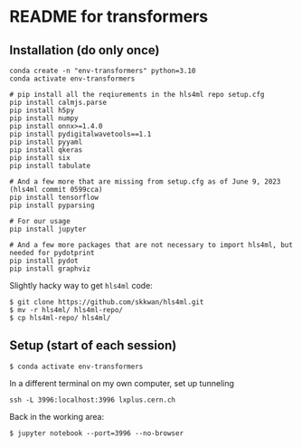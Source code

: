 # README for transformers 

## Installation (do only once)

```
conda create -n "env-transformers" python=3.10
conda activate env-transformers

# pip install all the reqiurements in the hls4ml repo setup.cfg
pip install calmjs.parse
pip install h5py
pip install numpy
pip install onnx>=1.4.0
pip install pydigitalwavetools==1.1
pip install pyyaml
pip install qkeras
pip install six
pip install tabulate

# And a few more that are missing from setup.cfg as of June 9, 2023 (hls4ml commit 0599cca)
pip install tensorflow
pip install pyparsing

# For our usage
pip install jupyter

# And a few more packages that are not necessary to import hls4ml, but needed for pydotprint
pip install pydot
pip install graphviz
```

Slightly hacky way to get `hls4ml` code:
```
$ git clone https://github.com/skkwan/hls4ml.git
$ mv -r hls4ml/ hls4ml-repo/
$ cp hls4ml-repo/ hls4ml/ 
```



## Setup (start of each session)
```
$ conda activate env-transformers
```

In a different terminal on my own computer, set up tunneling
```
ssh -L 3996:localhost:3996 lxplus.cern.ch
```

Back in the working area:
```
$ jupyter notebook --port=3996 --no-browser
```